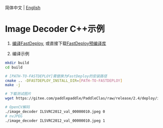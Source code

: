 简体中文 | [English](README.md)

# Image Decoder C++示例

1. [编译FastDeploy](../docs/cn/build_and_install), 或直接下载[FastDeploy预编译库](../docs/cn/build_and_install/download_prebuilt_libraries.md)

2. 编译示例
```bash
mkdir build
cd build

# [PATH-TO-FASTDEPLOY]需替换为FastDeploy的安装路径
cmake .. -DFASTDEPLOY_INSTALL_DIR=[PATH-TO-FASTDEPLOY]
make -j

# 下载测试图片
wget https://gitee.com/paddlepaddle/PaddleClas/raw/release/2.4/deploy/images/ImageNet/ILSVRC2012_val_00000010.jpeg

# OpenCV解码
./image_decoder ILSVRC2012_val_00000010.jpeg 0
# nvJPEG
./image_decoder ILSVRC2012_val_00000010.jpeg 1
